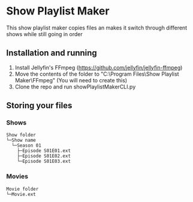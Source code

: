 # Show Playlist Maker

This show playlist maker copies files an makes it switch through different shows while still going in order

## Installation and running

1. Install Jellyfin's FFmpeg (https://github.com/jellyfin/jellyfin-ffmpeg)
2. Move the contents of the folder to "C:\Program Files\Show Playlist Maker\FFmpeg" (You will need to create this)
3. Clone the repo and run showPlaylistMakerCLI.py

## Storing your files

### Shows
```
Show folder
└─Show name
  └─Season 01
    ├─Episode S01E01.ext
    ├─Episode S01E02.ext
    └─Episode S01E03.ext
```
### Movies
```
Movie folder
└─Movie.ext
```
